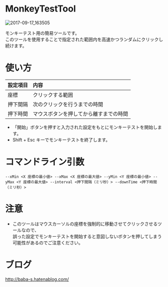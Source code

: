 # MonkeyTestTool

![2017-09-17_163505](https://user-images.githubusercontent.com/6134875/30518961-5f8624c8-9bc6-11e7-8164-4d54699a594a.png)

モンキーテスト用の簡易ツールです。  
このツールを使用することで指定された範囲内を高速かつランダムにクリックし続けます。  

# 使い方

|設定項目|内容|
|:--|:--|
|座標|クリックする範囲|
|押下間隔|次のクリックを行うまでの時間|
|押下時間|マウスボタンを押してから離すまでの時間|

- 「開始」ボタンを押すと入力された設定をもとにモンキーテストを開始します。  
- Shift + Esc キーでモンキーテストを終了します。  

# コマンドライン引数

```
--xMin <X 座標の最小値> --xMax <X 座標の最大値> --yMin <Y 座標の最小値> --yMax <Y 座標の最大値> --interval <押下間隔（ミリ秒）> --downTime <押下時間（ミリ秒）>
```

# 注意

- このツールはマウスカーソルの座標を強制的に移動させてクリックさせるツールなので、  
誤った設定でモンキーテストを開始すると意図しないボタンを押してしまう可能性があるのでご注意ください。  

# ブログ

http://baba-s.hatenablog.com/

